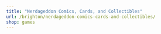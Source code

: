 ```yaml
---
title: "Nerdageddon Comics, Cards, and Collectibles"
url: /brighton/nerdageddon-comics-cards-and-collectibles/
shop: games
---
```

